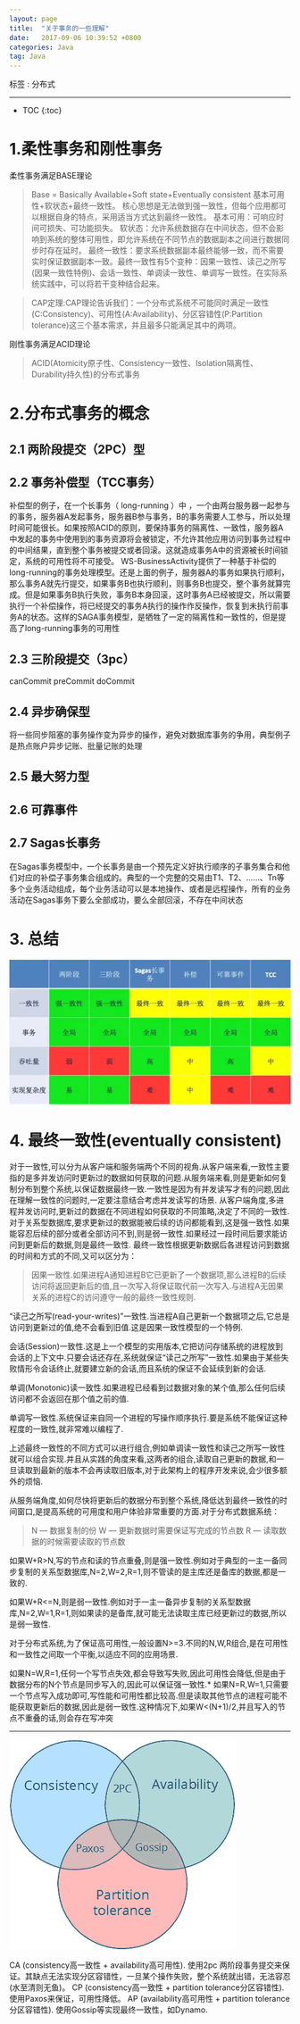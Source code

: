 ```yaml
---
layout: page
title:  "关于事务的一些理解"
date:   2017-09-06 10:39:52 +0800
categories: Java
tag: Java
---
```



标签 : 分布式

---
* TOC
{:toc}

# 1.柔性事务和刚性事务
柔性事务满足BASE理论
>Base = Basically Available+Soft state+Eventually consistent 基本可用性+软状态+最终一致性。
核心思想是无法做到强一致性，但每个应用都可以根据自身的特点，采用适当方式达到最终一致性。
基本可用：可响应时间可损失、可功能损失。
软状态：允许系统数据存在中间状态，但不会影响到系统的整体可用性，即允许系统在不同节点的数据副本之间进行数据同步时存在延时。
最终一致性：要求系统数据副本最终能够一致，而不需要实时保证数据副本一致。最终一致性有5个变种：因果一致性、读己之所写(因果一致性特例)、会话一致性、单调读一致性、单调写一致性。在实际系统实践中，可以将若干变种结合起来。

>CAP定理:CAP理论告诉我们：一个分布式系统不可能同时满足一致性(C:Consistency)、可用性(A:Availability)、分区容错性(P:Partition tolerance)这三个基本需求，并且最多只能满足其中的两项。

刚性事务满足ACID理论
>ACID(Atomicity原子性、Consistency一致性、Isolation隔离性、Durability持久性)的分布式事务


# 2.分布式事务的概念

## 2.1 两阶段提交（2PC）型

## 2.2 事务补偿型（TCC事务）
补偿型的例子，在一个长事务（ long-running ）中 ，一个由两台服务器一起参与的事务，服务器A发起事务，服务器B参与事务，B的事务需要人工参与，所以处理时间可能很长。如果按照ACID的原则，要保持事务的隔离性、一致性，服务器A中发起的事务中使用到的事务资源将会被锁定，不允许其他应用访问到事务过程中的中间结果，直到整个事务被提交或者回滚。这就造成事务A中的资源被长时间锁定，系统的可用性将不可接受。
WS-BusinessActivity提供了一种基于补偿的long-running的事务处理模型。还是上面的例子，服务器A的事务如果执行顺利，那么事务A就先行提交，如果事务B也执行顺利，则事务B也提交，整个事务就算完成。但是如果事务B执行失败，事务B本身回滚，这时事务A已经被提交，所以需要执行一个补偿操作，将已经提交的事务A执行的操作作反操作，恢复到未执行前事务A的状态。这样的SAGA事务模型，是牺牲了一定的隔离性和一致性的，但是提高了long-running事务的可用性

## 2.3 三阶段提交（3pc）
canCommit
preCommit
doCommit

## 2.4 异步确保型
将一些同步阻塞的事务操作变为异步的操作，避免对数据库事务的争用，典型例子是热点账户异步记账、批量记账的处理

## 2.5 最大努力型

## 2.6 可靠事件

## 2.7 Sagas长事务
在Sagas事务模型中，一个长事务是由一个预先定义好执行顺序的子事务集合和他们对应的补偿子事务集合组成的。典型的一个完整的交易由T1、T2、……、Tn等多个业务活动组成，每个业务活动可以是本地操作、或者是远程操作，所有的业务活动在Sagas事务下要么全部成功，要么全部回滚，不存在中间状态



# 3. 总结
![](/resource/img/6632189267561541229.jpg)

# 4. 最终一致性(eventually consistent)

对于一致性,可以分为从客户端和服务端两个不同的视角.从客户端来看,一致性主要指的是多并发访问时更新过的数据如何获取的问题.从服务端来看,则是更新如何复制分布到整个系统,以保证数据最终一致.一致性是因为有并发读写才有的问题,因此在理解一致性的问题时,一定要注意结合考虑并发读写的场景.
从客户端角度,多进程并发访问时,更新过的数据在不同进程如何获取的不同策略,决定了不同的一致性.对于关系型数据库,要求更新过的数据能被后续的访问都能看到,这是强一致性.如果能容忍后续的部分或者全部访问不到,则是弱一致性.如果经过一段时间后要求能访问到更新后的数据,则是最终一致性.
最终一致性根据更新数据后各进程访问到数据的时间和方式的不同,又可以区分为：
>因果一致性.如果进程A通知进程B它已更新了一个数据项,那么进程B的后续访问将返回更新后的值,且一次写入将保证取代前一次写入.与进程A无因果关系的进程C的访问遵守一般的最终一致性规则.
>
“读己之所写(read-your-writes)”一致性.当进程A自己更新一个数据项之后,它总是访问到更新过的值,绝不会看到旧值.这是因果一致性模型的一个特例.
>
会话(Session)一致性.这是上一个模型的实用版本,它把访问存储系统的进程放到会话的上下文中.只要会话还存在,系统就保证“读己之所写”一致性.如果由于某些失败情形令会话终止,就要建立新的会话,而且系统的保证不会延续到新的会话.
>
单调(Monotonic)读一致性.如果进程已经看到过数据对象的某个值,那么任何后续访问都不会返回在那个值之前的值.
>
单调写一致性.系统保证来自同一个进程的写操作顺序执行.要是系统不能保证这种程度的一致性,就非常难以编程了.

上述最终一致性的不同方式可以进行组合,例如单调读一致性和读己之所写一致性就可以组合实现.并且从实践的角度来看,这两者的组合,读取自己更新的数据,和一旦读取到最新的版本不会再读取旧版本,对于此架构上的程序开发来说,会少很多额外的烦恼.

从服务端角度,如何尽快将更新后的数据分布到整个系统,降低达到最终一致性的时间窗口,是提高系统的可用度和用户体验非常重要的方面.对于分布式数据系统：
>N — 数据复制的份
W — 更新数据时需要保证写完成的节点数
R — 读取数据的时候需要读取的节点数
>
如果W+R>N,写的节点和读的节点重叠,则是强一致性.例如对于典型的一主一备同步复制的关系型数据库,N=2,W=2,R=1,则不管读的是主库还是备库的数据,都是一致的.
>
如果W+R<=N,则是弱一致性.例如对于一主一备异步复制的关系型数据库,N=2,W=1,R=1,则如果读的是备库,就可能无法读取主库已经更新过的数据,所以是弱一致性.

对于分布式系统,为了保证高可用性,一般设置N>=3.不同的N,W,R组合,是在可用性和一致性之间取一个平衡,以适应不同的应用场景.

如果N=W,R=1,任何一个写节点失效,都会导致写失败,因此可用性会降低,但是由于数据分布的N个节点是同步写入的,因此可以保证强一致性.* 如果N=R,W=1,只需要一个节点写入成功即可,写性能和可用性都比较高.但是读取其他节点的进程可能不能获取更新后的数据,因此是弱一致性.这种情况下,如果W<(N+1)/2,并且写入的节点不重叠的话,则会存在写冲突

----

![](/resource/img/6632225551445202903.png)

CA (consistency高一致性 + availability高可用性). 使用2pc 两阶段事务提交来保证。其缺点无法实现分区容错性，一旦某个操作失败，整个系统就出错，无法容忍(水至清则无鱼)。
CP (consistency高一致性 + partition tolerance分区容错性). 使用Paxos来保证，可用性降低。
AP (availability高可用性 + partition tolerance分区容错性). 使用Gossip等实现最终一致性，如Dynamo.









